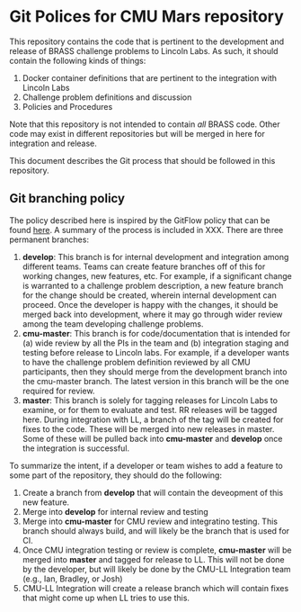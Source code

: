 # Git Polices for CMU Mars repository

This repository contains the code that is pertinent to the development and release of BRASS challenge problems to Lincoln Labs. As such, it should contain the following kinds of things:

1. Docker container definitions that are pertinent to the integration with Lincoln Labs
2. Challenge problem definitions and discussion
3. Policies and Procedures

Note that this repository is not intended to contain *all* BRASS code. Other code may exist in different repositories but will be merged in here for integration and release.

This document describes the Git process that should be followed in this repository.

## Git branching policy

The policy described here is inspired by the GitFlow policy that can be found [here](https://datasift.github.io/gitflow/IntroducingGitFlow.html). A summary of the process is included in XXX. There are three permanent branches:

1. **develop**: This branch is for internal development and integration among different teams. Teams can create feature branches off of this for working changes, new features, etc. For example, if a significant change is warranted to a challenge problem description, a new feature branch for the change should be created, wherein internal development can proceed. Once the developer is happy with the changes, it should be merged back into development, where it may go through wider review among the team developing challenge problems.
2. **cmu-master**: This branch is for code/documentation that is intended for (a) wide review by all the PIs in the team and (b) integration staging and testing before release to Lincoln labs. For example, if a developer wants to have the challenge problem definition reviewed by all CMU participants, then they should merge from the development branch into the cmu-master branch. The latest version in this branch will be the one required for review.
3. **master**: This branch is solely for tagging releases for Lincoln Labs to examine, or for them to evaluate and test. RR releases will be tagged here. During integration with LL, a branch of the tag will be created for fixes to the code. These will be merged into new releases in master. Some of these will be pulled back into **cmu-master** and **develop** once the integration is successful.

To summarize the intent, if a developer or team wishes to add a feature to some part of the repository, they should do the following:

1. Create a branch from **develop** that will contain the deveopment of this new feature.
2. Merge into **develop** for internal review and testing
3. Merge into **cmu-master** for CMU review and integratino testing. This branch should always build, and will likely be the branch that is used for CI.
4. Once CMU integration testing or review is complete, **cmu-master** will be merged into **master** and tagged for release to LL. This will not be done by the developer, but will likely be done by the CMU-LL Integration team (e.g., Ian, Bradley, or Josh)
5. CMU-LL Integration will create a release branch which will contain fixes that might come up when LL tries to use this. 
